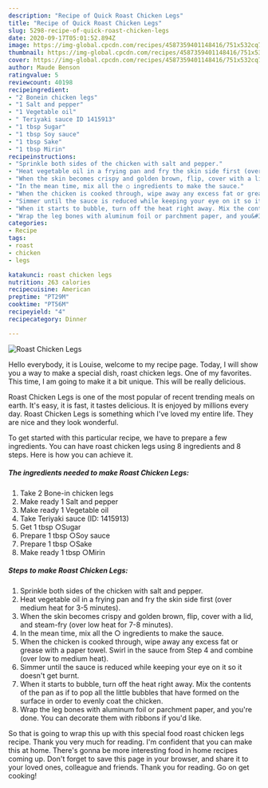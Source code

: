```yaml
---
description: "Recipe of Quick Roast Chicken Legs"
title: "Recipe of Quick Roast Chicken Legs"
slug: 5298-recipe-of-quick-roast-chicken-legs
date: 2020-09-17T05:01:52.894Z
image: https://img-global.cpcdn.com/recipes/4587359401148416/751x532cq70/roast-chicken-legs-recipe-main-photo.jpg
thumbnail: https://img-global.cpcdn.com/recipes/4587359401148416/751x532cq70/roast-chicken-legs-recipe-main-photo.jpg
cover: https://img-global.cpcdn.com/recipes/4587359401148416/751x532cq70/roast-chicken-legs-recipe-main-photo.jpg
author: Maude Benson
ratingvalue: 5
reviewcount: 40198
recipeingredient:
- "2 Bonein chicken legs"
- "1 Salt and pepper"
- "1 Vegetable oil"
- " Teriyaki sauce ID 1415913"
- "1 tbsp Sugar"
- "1 tbsp Soy sauce"
- "1 tbsp Sake"
- "1 tbsp Mirin"
recipeinstructions:
- "Sprinkle both sides of the chicken with salt and pepper."
- "Heat vegetable oil in a frying pan and fry the skin side first (over medium heat for 3-5 minutes)."
- "When the skin becomes crispy and golden brown, flip, cover with a lid, and steam-fry (over low heat for 7-8 minutes)."
- "In the mean time, mix all the ○ ingredients to make the sauce."
- "When the chicken is cooked through, wipe away any excess fat or grease with a paper towel. Swirl in the sauce from Step 4 and combine (over low to medium heat)."
- "Simmer until the sauce is reduced while keeping your eye on it so it doesn&#39;t get burnt."
- "When it starts to bubble, turn off the heat right away. Mix the contents of the pan as if to pop all the little bubbles that have formed on the surface in order to evenly coat the chicken."
- "Wrap the leg bones with aluminum foil or parchment paper, and you&#39;re done. You can decorate them with ribbons if you&#39;d like."
categories:
- Recipe
tags:
- roast
- chicken
- legs

katakunci: roast chicken legs 
nutrition: 263 calories
recipecuisine: American
preptime: "PT29M"
cooktime: "PT56M"
recipeyield: "4"
recipecategory: Dinner

---
```



![Roast Chicken Legs](https://img-global.cpcdn.com/recipes/4587359401148416/751x532cq70/roast-chicken-legs-recipe-main-photo.jpg)

Hello everybody, it is Louise, welcome to my recipe page. Today, I will show you a way to make a special dish, roast chicken legs. One of my favorites. This time, I am going to make it a bit unique. This will be really delicious.



Roast Chicken Legs is one of the most popular of recent trending meals on earth. It's easy, it is fast, it tastes delicious. It is enjoyed by millions every day. Roast Chicken Legs is something which I've loved my entire life. They are nice and they look wonderful.


To get started with this particular recipe, we have to prepare a few ingredients. You can have roast chicken legs using 8 ingredients and 8 steps. Here is how you can achieve it.

<!--inarticleads1-->

##### The ingredients needed to make Roast Chicken Legs:

1. Take 2 Bone-in chicken legs
1. Make ready 1 Salt and pepper
1. Make ready 1 Vegetable oil
1. Take  Teriyaki sauce (ID: 1415913)
1. Get 1 tbsp ○Sugar
1. Prepare 1 tbsp ○Soy sauce
1. Prepare 1 tbsp ○Sake
1. Make ready 1 tbsp ○Mirin




<!--inarticleads2-->

##### Steps to make Roast Chicken Legs:

1. Sprinkle both sides of the chicken with salt and pepper.
1. Heat vegetable oil in a frying pan and fry the skin side first (over medium heat for 3-5 minutes).
1. When the skin becomes crispy and golden brown, flip, cover with a lid, and steam-fry (over low heat for 7-8 minutes).
1. In the mean time, mix all the ○ ingredients to make the sauce.
1. When the chicken is cooked through, wipe away any excess fat or grease with a paper towel. Swirl in the sauce from Step 4 and combine (over low to medium heat).
1. Simmer until the sauce is reduced while keeping your eye on it so it doesn&#39;t get burnt.
1. When it starts to bubble, turn off the heat right away. Mix the contents of the pan as if to pop all the little bubbles that have formed on the surface in order to evenly coat the chicken.
1. Wrap the leg bones with aluminum foil or parchment paper, and you&#39;re done. You can decorate them with ribbons if you&#39;d like.




So that is going to wrap this up with this special food roast chicken legs recipe. Thank you very much for reading. I'm confident that you can make this at home. There's gonna be more interesting food in home recipes coming up. Don't forget to save this page in your browser, and share it to your loved ones, colleague and friends. Thank you for reading. Go on get cooking!
